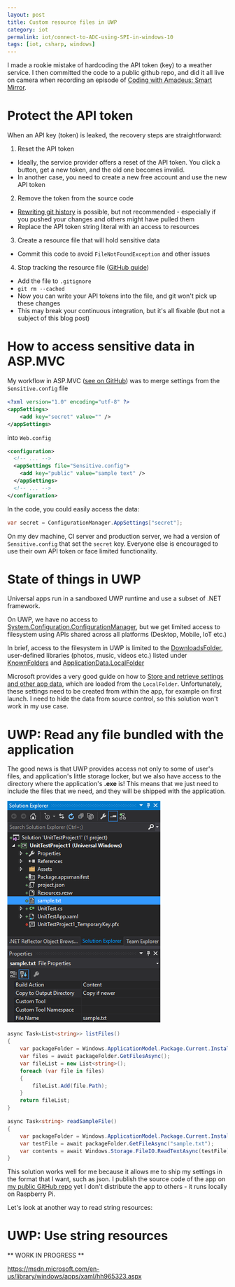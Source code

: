```yaml
---
layout: post
title: Custom resource files in UWP
category: iot
permalink: iot/connect-to-ADC-using-SPI-in-windows-10
tags: [iot, csharp, windows]
---
```


I made a rookie mistake of hardcoding the API token (key) to a weather service. I then committed the code to a public github repo, and did it all live on camera when recording an episode of [Coding with Amadeus: Smart Mirror](https://www.youtube.com/watch?v=NCMQIH0ilLo).

# Protect the API token 

When an API key (token) is leaked, the recovery steps are straightforward:

1. Reset the API token

 * Ideally, the service provider offers a reset of the API token. You click a button, get a new token, and the old one becomes invalid.
 * In another case, you need to create a new free account and use the new API token

2. Remove the token from the source code

 * [Rewriting git history](https://www.atlassian.com/git/tutorials/rewriting-history/git-reflog) is possible, but not recommended - especially if you pushed your changes and others might have pulled them
 * Replace the API token string literal with an access to resources

3. Create a resource file that will hold sensitive data

 * Commit this code to avoid `FileNotFoundException` and other issues

4. Stop tracking the resource file ([GitHub guide](https://help.github.com/articles/ignoring-files/#ignoring-versioned-files))

 * Add the file to `.gitignore`
 * `git rm --cached`
 * Now you can write your API tokens into the file, and git won't pick up these changes
 * This may break your continuous integration, but it's all fixable (but not a subject of this blog post)

# How to access sensitive data in ASP.MVC

My workflow in ASP.MVC ([see on GitHub](https://github.com/CodeConnect/SourceBrowser/blob/9848ba033619d9887e1c358bc721284c29ebe8e2/src/Security.config)) was to merge settings from the `Sensitive.config` file 

```xml
﻿<?xml version="1.0" encoding="utf-8" ?>
<appSettings>
	<add key="secret" value="" />
</appSettings>
```

into `Web.config`

```xml
<configuration>
  <!-- ... -->
  <appSettings file="Sensitive.config">
    <add key="public" value="sample text" />
  </appSettings>
  <!-- ... -->
</configuration>
```
In the code, you could easily access the data:

```csharp
var secret = ConfigurationManager.AppSettings["secret"];
```

On my dev machine, CI server and production server, we had a version of `Sensitive.config` that set the `secret` key. Everyone else is encouraged to use their own API token or face limited functionality.

# State of things in UWP

Universal apps run in a sandboxed UWP runtime and use a subset of .NET framework.

On UWP, we have no access to [System.Configuration.ConfigurationManager](https://msdn.microsoft.com/en-us/library/system.configuration.configurationmanager%28v=vs.110%29.aspx), but we get limited access to filesystem using APIs shared across all platforms (Desktop, Mobile, IoT etc.)

In brief, access to the filesystem in UWP is limited to the [DownloadsFolder](https://msdn.microsoft.com/en-us/library/windows/apps/windows.storage.downloadsfolder.aspx), user-defined libraries (photos, music, videos etc.) listed under [KnownFolders](https://msdn.microsoft.com/library/windows/apps/windows.storage.knownfolders.aspx) and [ApplicationData.LocalFolder](https://msdn.microsoft.com/en-us/library/windows/apps/windows.storage.applicationdata.localfolder.aspx) 

Microsoft provides a very good guide on how to [Store and retrieve settings and other app data](https://msdn.microsoft.com/en-us/library/windows/apps/mt299098.aspx), which are loaded from the `LocalFolder`. Unfortunately, these settings need to be created from within the app, for example on first launch. I need to hide the data from source control, so this solution won't work in my use case.

# UWP: Read any file bundled with the application

The good news is that UWP provides access not only to some of user's files, and application's little storage locker, but we also have access to the directory where the application's **.exe** is! This means that we just need to include the files that we need, and they will be shipped with the application. 

![file properties](/blogData/custom-resource-files-in-uwp-windows-10/file-properties.png)

```csharp
async Task<List<string>> listFiles()
{
    var packageFolder = Windows.ApplicationModel.Package.Current.InstalledLocation;
    var files = await packageFolder.GetFilesAsync();
    var fileList = new List<string>();
    foreach (var file in files)
    {
        fileList.Add(file.Path);
    }
    return fileList;
}
```

```csharp
async Task<string> readSampleFile()
{
    var packageFolder = Windows.ApplicationModel.Package.Current.InstalledLocation;
    var testFile = await packageFolder.GetFileAsync("sample.txt");
    var contents = await Windows.Storage.FileIO.ReadTextAsync(testFile);
}
```

This solution works well for me because it allows me to ship my settings in the format that I want, such as json. I publish the source code of the app on [my public GitHub repo](https://github.com/AmadeusW/Mirror) yet I don't distribute the app to others - it runs locally on Raspberry Pi.

Let's look at another way to read string resources:

# UWP: Use string resources

** WORK IN PROGRESS **

https://msdn.microsoft.com/en-us/library/windows/apps/xaml/hh965323.aspx